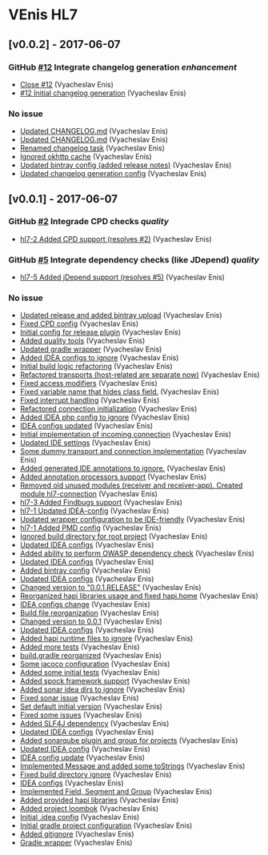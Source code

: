 # VEnis HL7

## [v0.0.2] - 2017-06-07
### GitHub [#12](https://github.com/VEnis/hl7/issues/12) Integrate changelog generation    *enhancement*  

* [Close #12](https://github.com/venis/hl7/commit/c02063d38333947) (Vyacheslav Enis)
* [#12 Initial changelog generation](https://github.com/venis/hl7/commit/00549c4855ce744) (Vyacheslav Enis)

### No issue

* [Updated CHANGELOG.md](https://github.com/venis/hl7/commit/f075e1182658f1b) (Vyacheslav Enis)
* [Updated CHANGELOG.md](https://github.com/venis/hl7/commit/ab42f9ab7b9bddf) (Vyacheslav Enis)
* [Renamed changelog task](https://github.com/venis/hl7/commit/337a9107b937087) (Vyacheslav Enis)
* [Ignored okhttp cache](https://github.com/venis/hl7/commit/29f9535a7540822) (Vyacheslav Enis)
* [Updated bintray config (added release notes)](https://github.com/venis/hl7/commit/2fde5cac9d92473) (Vyacheslav Enis)
* [Updated changelog generation config](https://github.com/venis/hl7/commit/330105ca6fd8ade) (Vyacheslav Enis)

## [v0.0.1] - 2017-06-07
### GitHub [#2](https://github.com/VEnis/hl7/issues/2) Integrade CPD checks    *quality*  

* [hl7-2 Added CPD support (resolves #2)](https://github.com/venis/hl7/commit/8b1404cfa392736) (Vyacheslav Enis)

### GitHub [#5](https://github.com/VEnis/hl7/issues/5) Integrate dependency checks (like JDepend)    *quality*  

* [hl7-5 Added jDepend support (resolves #5)](https://github.com/venis/hl7/commit/5ce1f88ea9cdcfd) (Vyacheslav Enis)

### No issue

* [Updated release and added bintray upload](https://github.com/venis/hl7/commit/c2398109354c877) (Vyacheslav Enis)
* [Fixed CPD config](https://github.com/venis/hl7/commit/06d20b30204a983) (Vyacheslav Enis)
* [Initial config for release plugin](https://github.com/venis/hl7/commit/363be8dce4ce1ef) (Vyacheslav Enis)
* [Added quality tools](https://github.com/venis/hl7/commit/283b9dd1365d379) (Vyacheslav Enis)
* [Updated gradle wrapper](https://github.com/venis/hl7/commit/a6995f8b2832021) (Vyacheslav Enis)
* [Added IDEA configs to ignore](https://github.com/venis/hl7/commit/7bb54a79f96eee3) (Vyacheslav Enis)
* [Initial build logic refactoring](https://github.com/venis/hl7/commit/2343b666f72ab5f) (Vyacheslav Enis)
* [Refactored transports (host-related are separate now)](https://github.com/venis/hl7/commit/8683fd29e79fa37) (Vyacheslav Enis)
* [Fixed access modifiers](https://github.com/venis/hl7/commit/806d64141a6a95e) (Vyacheslav Enis)
* [Fixed variable name that hides class field.](https://github.com/venis/hl7/commit/0bb1d3750eae41d) (Vyacheslav Enis)
* [Fixed interrupt handling](https://github.com/venis/hl7/commit/18e935db3b06754) (Vyacheslav Enis)
* [Refactored connection initialization](https://github.com/venis/hl7/commit/30fb700b8406588) (Vyacheslav Enis)
* [Added IDEA php config to ignore](https://github.com/venis/hl7/commit/816a10b1ff5105f) (Vyacheslav Enis)
* [IDEA configs updated](https://github.com/venis/hl7/commit/c4ab3429c2237df) (Vyacheslav Enis)
* [Initial implementation of incoming connection](https://github.com/venis/hl7/commit/8e3f4ce9c413961) (Vyacheslav Enis)
* [Updated IDE settings](https://github.com/venis/hl7/commit/99df58e9bbe736c) (Vyacheslav Enis)
* [Some dummy transport and connection implementation](https://github.com/venis/hl7/commit/88bfec3ff17bfb7) (Vyacheslav Enis)
* [Added generated IDE annotations to ignore.](https://github.com/venis/hl7/commit/0fd3d6237714474) (Vyacheslav Enis)
* [Added annotation processors support](https://github.com/venis/hl7/commit/8c743989ed23830) (Vyacheslav Enis)
* [Removed old unused modules (receiver and receiver-app). Created module hl7-connection](https://github.com/venis/hl7/commit/90b9972623d47ee) (Vyacheslav Enis)
* [hl7-3 Added Findbugs support](https://github.com/venis/hl7/commit/9197869d187bf35) (Vyacheslav Enis)
* [hl7-1 Updated IDEA-config](https://github.com/venis/hl7/commit/65465f6cb8b4fd0) (Vyacheslav Enis)
* [Updated wrapper configuration to be IDE-friendly](https://github.com/venis/hl7/commit/a23610cb2db749c) (Vyacheslav Enis)
* [hl7-1 Added PMD config](https://github.com/venis/hl7/commit/83cb5d105311570) (Vyacheslav Enis)
* [Ignored build directory for root project](https://github.com/venis/hl7/commit/661202b58aecf2f) (Vyacheslav Enis)
* [Updated IDEA configs](https://github.com/venis/hl7/commit/3b3aa5fe3c255df) (Vyacheslav Enis)
* [Added ability to perform OWASP dependency check](https://github.com/venis/hl7/commit/7274ce9c79ce259) (Vyacheslav Enis)
* [Updated IDEA configs](https://github.com/venis/hl7/commit/014e55fb6db9de0) (Vyacheslav Enis)
* [Added bintray config](https://github.com/venis/hl7/commit/e10c122d6fe41db) (Vyacheslav Enis)
* [Updated IDEA configs](https://github.com/venis/hl7/commit/93cc05867a33de8) (Vyacheslav Enis)
* [Changed version to "0.0.1.RELEASE"](https://github.com/venis/hl7/commit/5179d4f6b5d75a3) (Vyacheslav Enis)
* [Reorganized hapi libraries usage and fixed hapi.home](https://github.com/venis/hl7/commit/96344a1c9274f26) (Vyacheslav Enis)
* [IDEA configs change](https://github.com/venis/hl7/commit/855a580ddb84f6c) (Vyacheslav Enis)
* [Build file reorganization](https://github.com/venis/hl7/commit/4b003c621449fb2) (Vyacheslav Enis)
* [Changed version to 0.0.1](https://github.com/venis/hl7/commit/4af4bcbed6bab09) (Vyacheslav Enis)
* [Updated IDEA configs](https://github.com/venis/hl7/commit/e792458f8b17685) (Vyacheslav Enis)
* [Added hapi runtime files to ignore](https://github.com/venis/hl7/commit/0a6c0e28f02790c) (Vyacheslav Enis)
* [Added more tests](https://github.com/venis/hl7/commit/8097ac1b13106bf) (Vyacheslav Enis)
* [build.gradle reorganized](https://github.com/venis/hl7/commit/a39916da3e7b09f) (Vyacheslav Enis)
* [Some jacoco configuration](https://github.com/venis/hl7/commit/60ddbcb5bd6ae51) (Vyacheslav Enis)
* [Added some initial tests](https://github.com/venis/hl7/commit/42eea3b89146fbf) (Vyacheslav Enis)
* [Added spock framework support](https://github.com/venis/hl7/commit/b3b00a45948411b) (Vyacheslav Enis)
* [Added sonar idea dirs to ignore](https://github.com/venis/hl7/commit/0b724073a390bbb) (Vyacheslav Enis)
* [Fixed sonar issue](https://github.com/venis/hl7/commit/8e98c7ebd697570) (Vyacheslav Enis)
* [Set default initial version](https://github.com/venis/hl7/commit/6323f90a5199de2) (Vyacheslav Enis)
* [Fixed some issues](https://github.com/venis/hl7/commit/ec918bb84d46faf) (Vyacheslav Enis)
* [Added SLF4J dependency](https://github.com/venis/hl7/commit/1db987cfd462bb1) (Vyacheslav Enis)
* [Updated IDEA configs](https://github.com/venis/hl7/commit/2b779482e0e6e6c) (Vyacheslav Enis)
* [Added sonarqube plugin and group for projects](https://github.com/venis/hl7/commit/7fb63a30af70baa) (Vyacheslav Enis)
* [Updated IDEA config](https://github.com/venis/hl7/commit/c5d928f4080f0fa) (Vyacheslav Enis)
* [IDEA config update](https://github.com/venis/hl7/commit/836cc6201063b49) (Vyacheslav Enis)
* [Implemented Message and added some toStrings](https://github.com/venis/hl7/commit/7811df31adbc0bc) (Vyacheslav Enis)
* [Fixed build directory ignore](https://github.com/venis/hl7/commit/501e3fdb8216488) (Vyacheslav Enis)
* [IDEA configs](https://github.com/venis/hl7/commit/b420cdce80247a5) (Vyacheslav Enis)
* [Implemented Field, Segment and Group](https://github.com/venis/hl7/commit/430d635563e799d) (Vyacheslav Enis)
* [Added provided hapi libraries](https://github.com/venis/hl7/commit/560a48aa6cb0a5a) (Vyacheslav Enis)
* [Added project loombok](https://github.com/venis/hl7/commit/ed48a2f79bc390a) (Vyacheslav Enis)
* [Initial .idea config](https://github.com/venis/hl7/commit/15d11b168247dd5) (Vyacheslav Enis)
* [Initial gradle project configuration](https://github.com/venis/hl7/commit/9a2f32a29ac9bc7) (Vyacheslav Enis)
* [Added gitignore](https://github.com/venis/hl7/commit/b3ad02cf55a260a) (Vyacheslav Enis)
* [Gradle wrapper](https://github.com/venis/hl7/commit/c46e117d05df05a) (Vyacheslav Enis)

